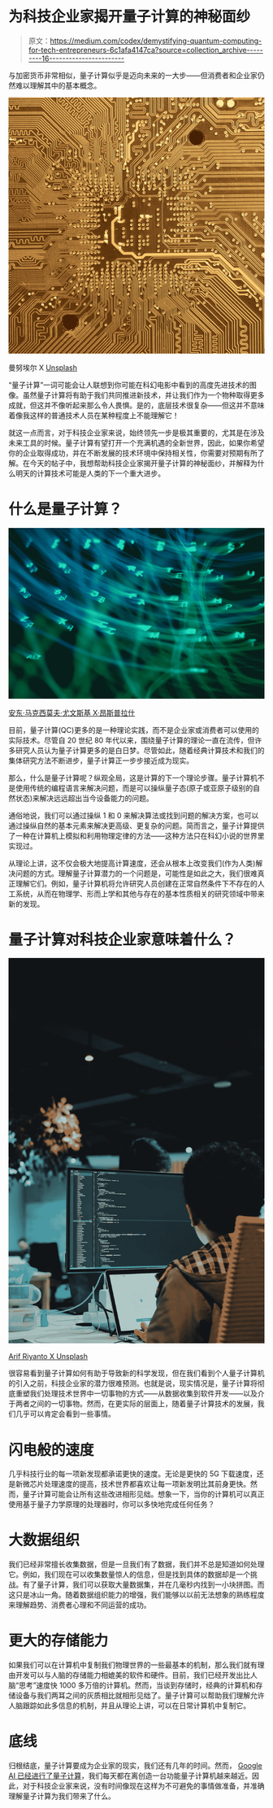 # 为科技企业家揭开量子计算的神秘面纱

> 原文：<https://medium.com/codex/demystifying-quantum-computing-for-tech-entrepreneurs-6c1afa4147ca?source=collection_archive---------16----------------------->

与加密货币非常相似，量子计算似乎是迈向未来的一大步——但消费者和企业家仍然难以理解其中的基本概念。

![](img/3acff8714bc4624b72d814d97a4e2f1b.png)

曼努埃尔 X [Unsplash](https://unsplash.com/photos/CANL3bzp6wU)

“量子计算”一词可能会让人联想到你可能在科幻电影中看到的高度先进技术的图像。虽然量子计算将有助于我们共同推进新技术，并让我们作为一个物种取得更多成就，但这并不像听起来那么令人畏惧。是的，底层技术很复杂——但这并不意味着像我这样的普通技术人员在某种程度上不能理解它！

就这一点而言，对于科技企业家来说，始终领先一步是极其重要的，尤其是在涉及未来工具的时候。量子计算有望打开一个充满机遇的全新世界，因此，如果你希望你的企业取得成功，并在不断发展的技术环境中保持相关性，你需要对预期有所了解。在今天的帖子中，我想帮助科技企业家揭开量子计算的神秘面纱，并解释为什么明天的计算技术可能是人类的下一个重大进步。

# 什么是量子计算？

![](img/4ec1f44b7070adba863fbcada82ea739.png)

[安东·马克西莫夫·尤文斯基 X·昂斯普拉什](https://unsplash.com/photos/qM37iptlCNY)

目前，量子计算(QC)更多的是一种理论实践，而不是企业家或消费者可以使用的实际技术。尽管自 20 世纪 80 年代以来，围绕量子计算的理论一直在流传，但许多研究人员认为量子计算更多的是白日梦。尽管如此，随着经典计算技术和我们的集体研究方法不断进步，量子计算正一步步接近成为现实。

那么，什么是量子计算呢？纵观全局，这是计算的下一个理论步骤。量子计算机不是使用传统的编程语言来解决问题，而是可以操纵量子态(原子或亚原子级别的自然状态)来解决远远超出当今设备能力的问题。

通俗地说，我们可以通过操纵 1 和 0 来解决算法或找到问题的解决方案，也可以通过操纵自然的基本元素来解决更高级、更复杂的问题。简而言之，量子计算提供了一种在计算机上模拟和利用物理定律的方法——这种方法只在科幻小说的世界里实现过。

从理论上讲，这不仅会极大地提高计算速度，还会从根本上改变我们(作为人类)解决问题的方式。理解量子计算潜力的一个问题是，可能性是如此之大，我们很难真正理解它们。例如，量子计算机将允许研究人员创建在正常自然条件下不存在的人工系统，从而在物理学、形而上学和其他与存在的基本性质相关的研究领域中带来新的发现。

# 量子计算对科技企业家意味着什么？

![](img/d583187c8dbcf68506ae8728c09dc8fa.png)

[Arif Riyanto X Unsplash](https://unsplash.com/photos/vJP-wZ6hGBg)

很容易看到量子计算如何有助于导致新的科学发现，但在我们看到个人量子计算机的引入之前，科技企业家的潜力很难预测。也就是说，现实情况是，量子计算将彻底重塑我们处理技术世界中一切事物的方式——从数据收集到软件开发——以及介于两者之间的一切事物。然而，在更实际的层面上，随着量子计算技术的发展，我们几乎可以肯定会看到一些事情。

# 闪电般的速度

几乎科技行业的每一项新发现都承诺更快的速度。无论是更快的 5G 下载速度，还是新微芯片处理速度的提高，技术世界都喜欢让每一项新发明比其前身更快。然而，量子计算可能会让所有这些改进相形见绌。想象一下，当你的计算机可以真正使用基于量子力学原理的处理器时，你可以多快地完成任何任务？

# 大数据组织

我们已经非常擅长收集数据，但是一旦我们有了数据，我们并不总是知道如何处理它。例如，我们现在可以收集数量惊人的信息，但是找到具体的数据却是一个挑战。有了量子计算，我们可以获取大量数据集，并在几毫秒内找到一小块拼图。而这只是冰山一角。随着数据组织能力的增强，我们能够以以前无法想象的熟练程度来理解趋势、消费者心理和不同运营的成功。

# 更大的存储能力

如果我们可以在计算机中复制我们物理世界的一些最基本的机制，那么我们就有理由开发可以与人脑的存储能力相媲美的软件和硬件。目前，我们已经开发出比人脑“思考”速度快 1000 多万倍的计算机。然而，当谈到存储时，经典的计算机和存储设备与我们两耳之间的灰质相比就相形见绌了。量子计算可以帮助我们理解允许人脑跟踪如此多信息的机制，并且从理论上讲，可以在日常计算机中复制它。

# 底线

归根结底，量子计算要成为企业家的现实，我们还有几年的时间。然而， [Google AI 已经进行了量子计算](https://www.ibm.com/blogs/research/2019/10/on-quantum-supremacy/)，我们每天都在离创造一台功能量子计算机越来越近。因此，对于科技企业家来说，没有时间像现在这样为不可避免的事情做准备，并准确理解量子计算为我们带来了什么。